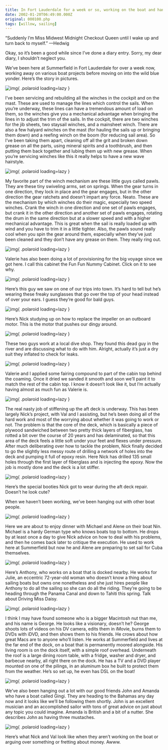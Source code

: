 ```yaml
---
title: In Fort Lauderdale for a week or so, working on the boat and hanging out with other boatees
date: 2002-01-20T06:49:00.000Z
original: 000100.php
tags: [willow, sailing]
---
```


“Suddenly I’m Miss Midwest Midnight Checkout Queen until I wake up and turn back to myself.” —Hedwig

Okay, so it’s been a good while since I’ve done a diary entry. Sorry, my dear diary, I shouldn’t neglect you.

We’ve been here at Summerfield in Fort Lauderdale for over a week now, working away on various boat projects before moving on into the wild blue yonder. Here’s the story in pictures.

![img](./winch-rebuilding.jpg){ .polaroid loading=lazy }

I’ve been servicing and rebuilding all the winches in the cockpit and on the mast. These are used to manage the lines which control the sails. When you’re underway, these lines can have a tremendous amount of load on them, so the winches give you a mechanical advantage when bringing the lines in to adjust the trim of the sails. In the cockpit, there are two winches for the jib sheets, two staysail winches, and a mainsheet winch. There are also a few halyard winches on the mast (for hauling the sails up or bringing them down) and a reefing winch on the boom (for reducing sail area). So I’ve been taking them apart, cleaning off all the grit and broken down grease on all the parts, using mineral spirits and a toothbrush, and then putting them back together and lubing them up with new grease. When you’re servicing winches like this it really helps to have a new wave hairstyle.

![img](./winch-pawls.jpg){ .polaroid loading=lazy }

My favorite part of the winch mechanism are these little guys called pawls. They are these tiny swiveling arms, set on springs. When the gear turns in one direction, they lock in place and the gear engages, but in the other direction the gear ratchets and doesn’t impart any force. Neato. These are the mechanism by which winches do their magic, especially two speed winches. Crank the winch in one direction and one set of pawls engages, but crank it in the other direction and another set of pawls engages, rotating the drum in the same direction but at a slower speed and with a higher mechanical advantage. This is great when the sail is really loaded up with wind and you have to trim it in a little tighter. Also, the pawls sound really cool when you spin the gear around them, especially when they’ve just been cleaned and they don’t have any grease on them. They really ring out.

![img](./funcabinet-0.jpg){ .polaroid loading=lazy }

Valerie has also been doing a lot of provisioning for the big voyage since we got here. I call this cabinet the Fun Fun Nummy Cabinet. Click on it to see why.

![img](./sunglassguy.jpg){ .polaroid loading=lazy }

Here’s this guy we saw on one of our trips into town. It’s hard to tell but he’s wearing these freaky sunglasses that go over the top of your head instead of over your ears. I guess they’re good for bald guys.

![img](./nick-outboard.jpg){ .polaroid loading=lazy }

Here’s Nick studying up on how to replace the impeller on an outboard motor. This is the motor that pushes our dingy around.

![img](./inflateddeadguy.jpg){ .polaroid loading=lazy }

These two guys work at a local dive shop. They found this dead guy in the river and are discussing what to do with him. Alright, actually it’s just a dry suit they inflated to check for leaks.

![img](./coaming-epoxy.jpg){ .polaroid loading=lazy }

Valerie and I applied some fairing compound to part of the cabin top behind the coaming. Once it dried we sanded it smooth and soon we’ll paint it to match the rest of the cabin top. I know it doesn’t look like it, but I’m actually having almost as much fun as Valerie is.

![img](./nick-aftdeck.jpg){ .polaroid loading=lazy }

The real nasty job of stiffening up the aft deck is underway. This has been largely Nick’s project, with Val and I assisting, but he’s been doing all of the hard work and most of the worrying about whether it was going to work or not. The problem is that the core of the deck, which is basically a piece of plywood sandwiched between two pretty thick layers of fiberglass, has rotted a bit over the course of 20 years and has delaminated, so that this area of the deck feels a little soft under your feet and flexes under pressure. After much deliberating over how to tackle the problem, Nick finally decided to go the slightly less messy route of drilling a network of holes into the deck and pumping it full of epoxy resin. Here Nick has drilled 135 small holes through the first layer of fiberglass and is injecting the epoxy. Now the job is mostly done and the deck is a lot stiffer.

![img](./nick-booties.jpg){ .polaroid loading=lazy }

Here’s the special booties Nick got to wear during the aft deck repair. Doesn’t he look cute?

When we haven’t been working, we’ve been hanging out with other boat people.

![img](./withmichaelandalene.jpg){ .polaroid loading=lazy }

Here we are about to enjoy dinner with Michael and Alene on their boat Nin. Michael is a hardy German type who knows boats top to bottom. He drops by at least once a day to give Nick advice on how to deal with his problems, and then he comes back later to critique the execution. He used to work here at Summerfield but now he and Alene are preparing to set sail for Cuba themselves.

![img](./anthony.jpg){ .polaroid loading=lazy }

Here’s Anthony, who works on a boat that is docked nearby. He works for Julie, an eccentric 72-year-old woman who doesn’t know a thing about sailing boats but owns one nonetheless and she just hires people like Anthony to do all the sailing so she can do all the riding. They’re going to be heading through the Panama Canal and down to Tahiti this spring. Talk about Driving Miss Daisy.

![img](./george.jpg){ .polaroid loading=lazy }

I think I may have found someone who is a bigger Macintosh nut than me, and his name is George. He looks like a visionary, doesn’t he? George shoots lots of videos on his DV camera, edits them in iMovie, burns them to DVDs with iDVD, and then shows them to his friends. He crows about how great Macs are to anyone who’ll listen. He works at Summerfield and lives at the far end of the dock, on a boat that is permanently moored alongside. His living room is on the dock itself, with a simple roof overhead. Underneath the roof is a large dining room table, with a fridge, washer and dryer, and barbecue nearby, all right there on the dock. He has a TV and a DVD player mounted on one of the pilings, in an aluminum box he built to protect them from the weather. He’s so set up, he even has DSL on the boat!

![img](./johnandamanda.jpg){ .polaroid loading=lazy }

We’ve also been hanging out a lot with our good friends John and Amanda who have a boat called Gingi. They are heading to the Bahamas any day now and it looks like we’ll be following them shortly. John is an excellent musician and an accomplished sailor with tons of great advice on just about any topic you could imagine. Amanda is British and a bit of a nutter. She describes John as having three mustaches.

![img](./nickval-sweeties.jpg){ .polaroid loading=lazy }

Here’s what Nick and Val look like when they aren’t working on the boat or arguing over something or fretting about money. Awww.
